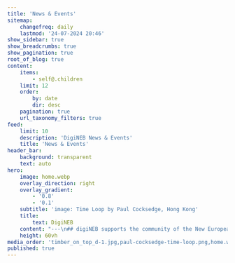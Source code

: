 ```yaml
---
title: 'News & Events'
sitemap:
    changefreq: daily
    lastmod: '24-07-2024 20:46'
show_sidebar: true
show_breadcrumbs: true
show_pagination: true
root_of_blog: true
content:
    items:
        - self@.children
    limit: 12
    order:
        by: date
        dir: desc
    pagination: true
    url_taxonomy_filters: true
feed:
    limit: 10
    description: 'DigiNEB News & Events'
    title: 'News & Events'
header_bar:
    background: transparent
    text: auto
hero:
    image: home.webp
    overlay_direction: right
    overlay_gradient:
        - '0.8'
        - '0.1'
    subtitle: 'image: Time Loop by Paul Cocksedge, Hong Kong'
    title:
        text: DigiNEB
    content: "---\n## digiNEB supports the community of the New European Bauhaus (NEB) with digital solutions, projects and tools."
    height: 60vh
media_order: 'timber_on_top_d-1.jpg,paul-cocksedge-time-loop.png,home.webp'
published: true
---
```


